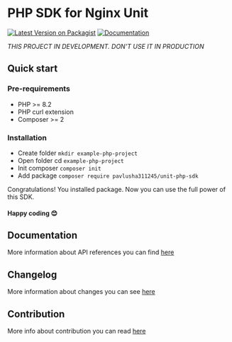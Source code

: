 # PHP SDK for Nginx Unit

[![Latest Version on Packagist](https://img.shields.io/packagist/v/Pavlusha311245/unit-php-sdk?labelColor=%231e293b&color=%23702963&link=https%3A%2F%2Fpackagist.org%2Fpackages%2Fpavlusha311245%2Funit-php-sdk)](https://packagist.org/packages/pavlusha311245/unit-php-sdk)
[![Documentation](https://img.shields.io/website?url=https%3A%2F%2Funit-sdk.pavlusha.me%2F&label=documentation&link=https%3A%2F%2Funit-sdk.pavlusha.me%2F)](https://unit-sdk.pavlusha.me/)

_THIS PROJECT IN DEVELOPMENT. DON'T USE IT IN PRODUCTION_

## Quick start

### Pre-requirements

* PHP >= 8.2
* PHP curl extension
* Composer >= 2

### Installation
* Create folder `mkdir example-php-project`
* Open folder cd `example-php-project`
* Init composer `composer init`
* Add package `composer require pavlusha311245/unit-php-sdk`

Congratulations! You installed package. Now you can use the full power of this SDK.
#### Happy coding 😊

## Documentation

More information about API references you can find [here](https://unit-sdk.pavlusha.me/)

## Changelog

More information about changes you can see [here](CHANGELOG.md)

## Contribution

More info about contribution you can
read [here](https://docs.github.com/en/get-started/quickstart/contributing-to-projects)
